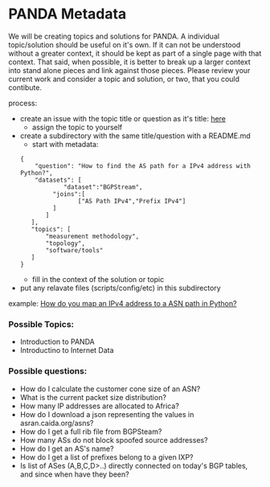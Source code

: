 # PANDA Metadata
We will be creating topics and solutions for PANDA.  A individual topic/solution should be useful on it's own. If it can not be understood without a greater context, it should be kept as part of a single page with that context. That said, when possible, it is better to break up a larger context into stand alone pieces and link against those pieces. Please review your current work and consider a topic and solution, or two, that you could contibute. 

process:
- create an issue with the topic title or question as it's title: [here](https://github.com/CAIDA/panda-metadata/issues)
   - assign the topic to yourself
- create a subdirectory with the same title/question with a README.md
   - start with metadata:
   ~~~
   {
       "question": "How to find the AS path for a IPv4 address with Python?",
       "datasets": [
               "dataset":"BGPStream",
            "joins":[
                   ["AS Path IPv4","Prefix IPv4"]
            ]
          ]
      ],
      "topics": [
          "measurement methodology",
          "topology",
          "software/tools"
      ]
   }
   ~~~
   - fill in the context of the solution or topic
- put any relavate files (scripts/config/etc) in this subdirectory

example: [How do you map an IPv4 address to a ASN path in Python?](How%20do%20you%20map%20an%20IPv4%20address%20to%20a%20ASN%20path%20in%20Python%3F)


### Possible Topics:
- Introduction to PANDA
- Introductino to Internet Data

### Possible questions:
- How do I calculate the customer cone size of an ASN?
- What is the current packet size distribution? 
- How many IP addresses are allocated to Africa? 
- How do I download a json representing the values in asran.caida.org/asns?
- How do I get a full rib file from BGPSteam?
- How many ASs do not block spoofed source addresses?
- How do I get an AS's name?
- How do I get a list of prefixes belong to a given IXP?
- Is list of ASes (A,B,C,D>..) directly connected on today's BGP tables, and since when have they been?
